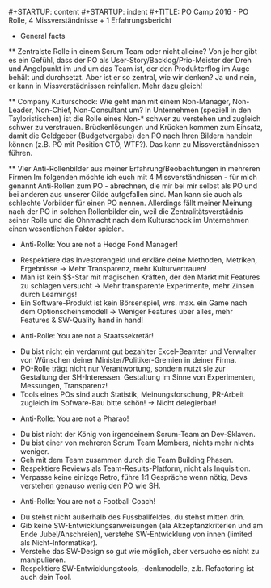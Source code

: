 #+STARTUP: content
#+STARTUP: indent
#+TITLE: PO Camp 2016 - PO Rolle, 4 Missverständnisse + 1 Erfahrungsbericht

* General facts

** Zentralste Rolle in einem Scrum Team oder nicht alleine?
Von je her gibt es ein Gefühl, dass der PO als User-Story/Backlog/Prio-Meister der Dreh und Angelpunkt im und um das Team ist, der den Produkterflog im Auge behält und durchsetzt. Aber ist er so zentral, wie wir denken? Ja und nein, er kann in Missverstädnissen reinfallen. Mehr dazu gleich!

** Company Kulturschock: Wie geht man mit einem Non-Manager, Non-Leader, Non-Chief, Non-Consultant um?
In Unternehmen (speziell in den Tayloristischen) ist die Rolle eines Non-* schwer zu verstehen und zugleich schwer zu verstrauen. Brückenlösungen und Krücken kommen zum Einsatz, damit die Geldgeber (Budgetvergabe) den PO nach Ihren Bildern handeln können (z.B. PO mit Position CTO, WTF?). Das kann zu Missverständnissen führen.

** Vier Anti-Rollenbilder aus meiner Erfahrung/Beobachtungen in mehreren Firmen
Im folgenden möchte ich euch mit 4 Missverständnissen - für mich genannt Anti-Rollen zum PO - abrechnen, die mir bei mir selbst als PO und bei anderen aus unserer Gilde aufgefallen sind. Man kann sie auch als schlechte Vorbilder für einen PO nennen. Allerdings fällt meiner Meinung nach der PO in solchen Rollenbilder ein, weil die Zentralitätsverstädnis seiner Rolle und die Ohnmacht nach dem Kulturschock im Unternehmen einen wesentlichen Faktor spielen.

* Anti-Rolle: You are not a Hedge Fond Manager!
- Respektiere das Investorengeld und erkläre deine Methoden, Metriken, Ergebnisse -> Mehr Transparenz, mehr Kulturvertrauen!
- Man ist kein $$-Star mit magischen Kräften, der den Markt mit Features zu schlagen versucht -> Mehr transparente Experimente, mehr Zinsen durch Learnings!
- Ein Software-Produkt ist kein Börsenspiel, wrs. max. ein Game nach dem Optionscheinsmodell -> Weniger Features über alles, mehr Features & SW-Quality hand in hand!

* Anti-Rolle: You are not a Staatssekretär!
- Du bist nicht ein verdammt gut bezahlter Excel-Beamter und Verwalter von Wünschen deiner Minister/Politiker-Gremien in deiner Firma.
- PO-Rolle trägt nicht nur Verantwortung, sondern nutzt sie zur Gestaltung der SH-Interessen. Gestaltung im Sinne von Experimenten, Messungen, Transparenz!
- Tools eines POs sind auch Statistik, Meinungsforschung, PR-Arbeit zugleich im Sofware-Bau bitte schön! -> Nicht delegierbar!

* Anti-Rolle: You are not a Pharao!
- Du bist nicht der König von irgendeinem Scrum-Team an Dev-Sklaven.
- Du bist einer von mehreren Scrum Team Members, nichts mehr nichts weniger.
- Geh mit dem Team zusammen durch die Team Building Phasen.
- Respektiere Reviews als Team-Results-Platform, nicht als Inquisition.
- Verpasse keine einizge Retro, führe 1:1 Gespräche wenn nötig, Devs verstehen genauso wenig den PO wie SH.

* Anti-Rolle: You are not a Football Coach!
- Du stehst nicht außerhalb des Fussballfeldes, du stehst mitten drin.
- Gib keine SW-Entwicklungsanweisungen (ala Akzeptanzkriterien und am Ende Jubel/Anschreien), verstehe SW-Entwicklung von innen (limited als Nicht-Informatiker).
- Verstehe das SW-Design so gut wie möglich, aber versuche es nicht zu manipulieren.
- Respektiere SW-Entwicklungstools, -denkmodelle, z.b. Refactoring ist auch dein Tool.
